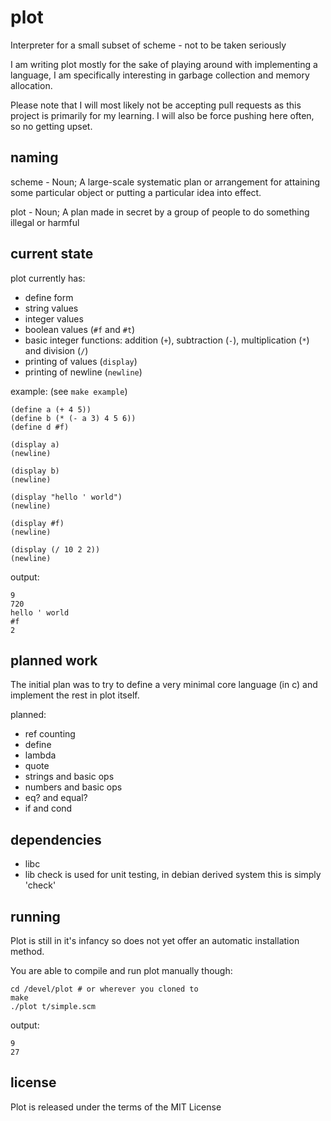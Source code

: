 plot
====
Interpreter for a small subset of scheme - not to be taken seriously

I am writing plot mostly for the sake of playing around with implementing a language,
I am specifically interesting in garbage collection and memory allocation.

Please note that I will most likely not be accepting pull requests as this project is primarily for my learning.
I will also be force pushing here often, so no getting upset.

naming
-------
scheme - Noun; A large-scale systematic plan or arrangement for attaining some particular object or putting a particular idea into effect.

plot - Noun; A plan made in secret by a group of people to do something illegal or harmful

current state
-------------
plot currently has:
* define form
* string values
* integer values
* boolean values (`#f` and `#t`)
* basic integer functions: addition (`+`), subtraction (`-`), multiplication (`*`) and division (`/`)
* printing of values (`display`)
* printing of newline (`newline`)

example: (see `make example`)

    (define a (+ 4 5))
    (define b (* (- a 3) 4 5 6))
    (define d #f)

    (display a)
    (newline)

    (display b)
    (newline)

    (display "hello ' world")
    (newline)

    (display #f)
    (newline)

    (display (/ 10 2 2))
    (newline)

output:

    9
    720
    hello ' world
    #f
    2

planned work
------------
The initial plan was to try to define a very minimal core language (in c) and implement the rest in plot itself.

planned:
* ref counting
* define
* lambda
* quote
* strings and basic ops
* numbers and basic ops
* eq? and equal?
* if and cond

dependencies
------------
* libc
* lib check is used for unit testing, in debian derived system this is simply 'check'

running
----------
Plot is still in it's infancy so does not yet offer an automatic installation method.

You are able to compile and run plot manually though:

    cd /devel/plot # or wherever you cloned to
    make
    ./plot t/simple.scm

output:

    9
    27


license
---------
Plot is released under the terms of the MIT License

